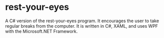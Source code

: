 # rest-your-eyes
A C# version of the rest-your-eyes program. It encourages the user to take regular breaks from the computer. It is written in C#, XAML, and uses WPF with the Microsoft.NET Framework.
